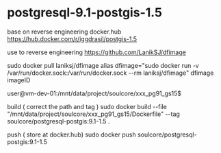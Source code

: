 # postgresql-9.1-postgis-1.5

base on reverse engineering docker.hub https://hub.docker.com/r/iggdrasil/postgis-1.5 

use to reverse engineering https://github.com/LanikSJ/dfimage

sudo docker pull laniksj/dfimage
alias dfimage="sudo docker run -v /var/run/docker.sock:/var/run/docker.sock --rm laniksj/dfimage"
dfimage imageID

user@vm-dev-01:/mnt/data/project/soulcore/xxx_pg91_gs15$

build ( correct the path and tag )
sudo docker build --file "/mnt/data/project/soulcore/xxx_pg91_gs15/Dockerfile" --tag soulcore/postgresql-postgis:9.1-1.5 .

push ( store at docker.hub)
sudo docker push soulcore/postgresql-postgis:9.1-1.5